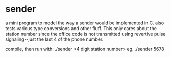 # sender
a mini program to model the way a sender would be implemented in C. also tests various type conversions and other fluff.
This only cares about the station number since the office code is not transmitted using revertive pulse signaling--just the 
last 4 of the phone number.

compile, then run with:
./sender <4 digit station number>
eg. ./sender 5678
